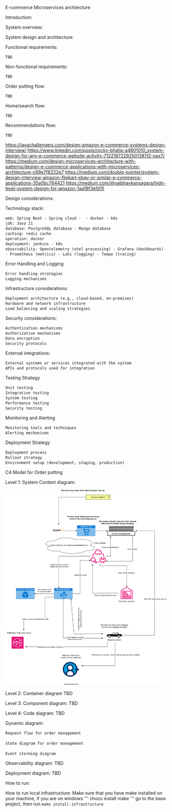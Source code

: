 E-commerce Microservices architecture

Introduction:

System overview:

System design and architecture:

Functional requirements:

    TBD

Non-functional requirements:

    TBD

Order putting flow:

    TBD

Home/search flow:

    TBD

Recommendations flow:

    TBD

https://javachallengers.com/design-amazon-e-commerce-systems-design-interview/
https://www.linkedin.com/posts/rocky-bhatia-a4801010_system-design-for-any-e-commerce-website-activity-7122187229250138112-nax7/
https://medium.com/design-microservices-architecture-with-patterns/design-e-commerce-applications-with-microservices-architecture-c69e7f8222e7
https://medium.com/double-pointer/system-design-interview-amazon-flipkart-ebay-or-similar-e-commerce-applications-35a0bc764421
https://medium.com/@vaibhavkansagara/high-level-system-design-for-amazon-1aa18f3efd15

Design considerations:

Technology stack:

    web: Spring Boot - Spring cloud -  - docker - k8s
    jdk: Java 21
    database: PostgreSQL database - Mongo database
    caching: redis cache
    operation: docker
    deployment: jenkins - k8s
    observability: Opentelemetry (otel processing) - Grafana (dashboards) - Prometheus (metrics) - Loki (logging) - Tempo (tracing)

Error Handling and Logging

    Error handling strategies
    Logging mechanisms

Infrastructure considerations:

    Deployment architecture (e.g., cloud-based, on-premises)
    Hardware and network infrastructure
    Load balancing and scaling strategies

Security considerations:

    Authentication mechanisms
    Authorization mechanisms
    Data encryption
    Security protocols

External integrations:

    External systems or services integrated with the system
    APIs and protocols used for integration

Testing Strategy

    Unit testing
    Integration testing
    System testing
    Performance testing
    Security testing

Monitoring and Alerting

    Monitoring tools and techniques
    Alerting mechanisms

Deployment Strategy

    Deployment process
    Rollout strategy
    Environment setup (development, staging, production)

C4 Model for Order putting

Level 1: System Context diagram:

![](.\C4-model-architecture\C4-checkout-system-context.svg)

Level 2: Container diagram
TBD

Level 3: Component diagram:
TBD

Level 4: Code diagram:
TBD

Dynamic diagram:

    Request flow for order management
    
    State diagram for order management

    Event storming diagram

Observability diagram:
TBD

Deployment diagram:
TBD

How to run:

How to run local infrastructure:
Make sure that you have make installed on your machine, if you are on windows ''' choco install make '''
go to the base project, then run
``` make install-infrastructure ```